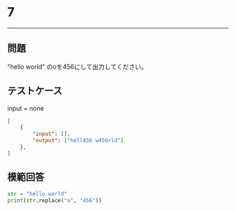 # 7

---
## 問題

"hello world" のoを456にして出力してください。

## テストケース
input = none
```json
[
	{
		"input": [],
		"output": ["hell456 w456rld"]
  	},
]
```

## 模範回答
```python
str = "hello world"
print(str.replace("o", "456"))
```